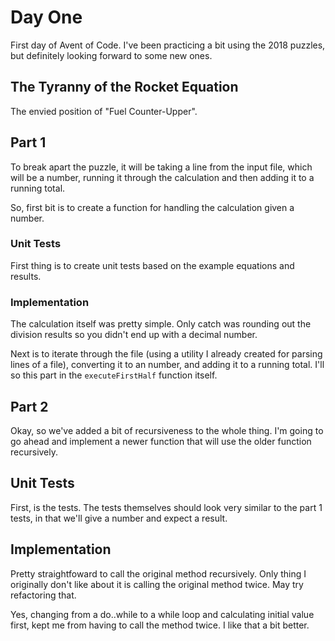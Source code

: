 # Day One

First day of Avent of Code. I've been practicing a bit using the 2018 puzzles, but definitely looking forward to some new ones.

## The Tyranny of the Rocket Equation

The envied position of "Fuel Counter-Upper".

## Part 1

To break apart the puzzle, it will be taking a line from the input file, which will be a number, running it through the calculation and then adding it to a running total.

So, first bit is to create a function for handling the calculation given a number.

### Unit Tests

First thing is to create unit tests based on the example equations and results.

### Implementation

The calculation itself was pretty simple. Only catch was rounding out the division results so you didn't end up with a decimal number.

Next is to iterate through the file (using a utility I already created for parsing lines of a file), converting it to an number,
and adding it to a running total. I'll so this part in the `executeFirstHalf` function itself.

## Part 2

Okay, so we've added a bit of recursiveness to the whole thing. I'm going to go ahead and implement a newer function that will use the older function recursively.

## Unit Tests

First, is the tests. The tests themselves should look very similar to the part 1 tests, in that we'll give a number and expect a result.

## Implementation

Pretty straightfoward to call the original method recursively. Only thing I originally don't like about it is calling the original method twice. May try refactoring that.

Yes, changing from a do..while to a while loop and calculating initial value first, kept me from having to call the method twice. I like that a bit better.